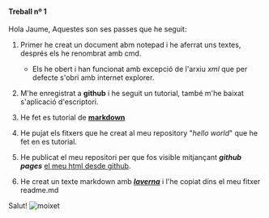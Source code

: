#### Treball nº 1
Hola Jaume,
Aquestes son ses passes que he seguit:

1. Primer he creat un document abm notepad i he aferrat uns textes, després els he renombrat amb cmd.

	* Els he obert i han funcionat amb excepció de l'arxiu _xml_ que per defecte s'obri amb internet explorer.

2. M'he enregistrat a **github** i he seguit un tutorial, també m'he baixat s'aplicació d'escriptori.
3. He fet es tutorial de [**markdown**](http://www.markdowntutorial.com)
4. He pujat els fitxers que he creat al meu repository "_hello world_" que he fet en es tutorial.
5. He publicat el meu repositori per que fos visible mitjançant _**github pages**_ [el meu html desde github](https://mysk3r.github.io/hello-world/).
6. He creat un texte markdown amb [**_laverna_**](https://laverna.cc/) i l'he copiat dins el meu fitxer readme.md

Salut!
![moixet](https://icon-icons.com/icons2/365/PNG/256/kitten-icon_36975.png)

